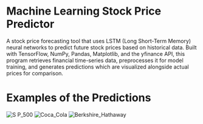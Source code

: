 # Machine Learning Stock Price Predictor
A stock price forecasting tool that uses LSTM (Long Short-Term Memory) neural networks to predict future stock prices based on historical data. Built with TensorFlow, NumPy, Pandas, Matplotlib, and the yfinance API, this program retrieves financial time-series data, preprocesses it for model training, and generates predictions which are visualized alongside actual prices for comparison.

# Examples of the Predictions
![S P_500](https://user-images.githubusercontent.com/108039068/233427715-dbaff19f-a098-4c91-b639-dfcb4b3abbf5.png)
![Coca_Cola](https://user-images.githubusercontent.com/108039068/233427728-ba9b72ff-cb32-43a5-b8fd-3d87ad72e64b.png)
![Berkshire_Hathaway](https://user-images.githubusercontent.com/108039068/233427745-5b36145f-c330-4423-b302-b704a9f6c2f2.png)
